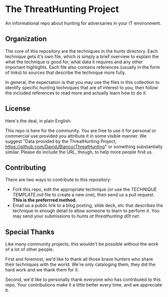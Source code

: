 # The ThreatHunting Project
An informational repo about hunting for adversaries in your IT environment.

## Organization
The core of this repository are the techniques in the *hunts* directory.  Each technique gets it's own file, which is simply a brief overview to explain the what the technique is good for, what data it requires and any other important highlights.  Each file also contains references (usually in the form of links) to sources that describe the technique more fully.

In general, the expectation is that you may use the files in this collection to identify specific hunting techniques that are of interest to you, then follow the included references to read more and actually learn how to do it.
## License
Here's the deal, in plain English:

This repo is here for the community. You are free to use it for personal or commercial use provided you attribute it in some visible manner.  We suggest "Data provided by the ThreatHunting Project, https://github.com/DavidJBianco/ThreatHunting" or something substantially similar.  Please do include the URL, though, to help more people find us.

## Contributing
There are two ways to contribute to this repository:

- Fork this repo, edit the appropriate technique (or use the *TECHNIQUE TEMPLATE.md* file to create a new one), then send us a pull request.  **This is the preferrred method.**
- Email us a public link to a blog posting, slide deck, etc that describes the technique in enough detail to allow someone to learn to perform it.  You may send your submissions to *hunts at threathunting d0t net*.

## Special Thanks
Like many community projects, this wouldn't be possible without the work of a lot of other people.

First and foremost, we'd like to thank all those brave hunters who share their techniques with the world.  We're only cataloging them, they did the hard work and we thank them for it.

Second, we'd like to personally thank everyone who has contributed to this repo.  Your contributions make it a little better every time, and we appreciate it.
